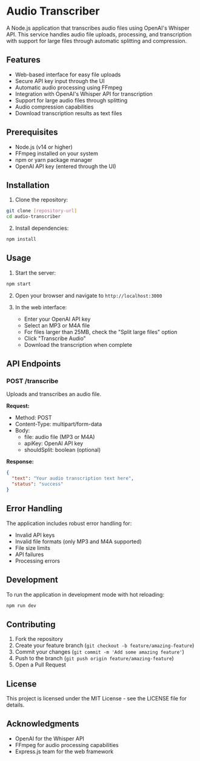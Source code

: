 # Audio Transcriber

A Node.js application that transcribes audio files using OpenAI's Whisper API. This service handles audio file uploads, processing, and transcription with support for large files through automatic splitting and compression.

## Features

- Web-based interface for easy file uploads
- Secure API key input through the UI
- Automatic audio processing using FFmpeg
- Integration with OpenAI's Whisper API for transcription
- Support for large audio files through splitting
- Audio compression capabilities
- Download transcription results as text files

## Prerequisites

- Node.js (v14 or higher)
- FFmpeg installed on your system
- npm or yarn package manager
- OpenAI API key (entered through the UI)

## Installation

1. Clone the repository:
```bash
git clone [repository-url]
cd audio-transcriber
```

2. Install dependencies:
```bash
npm install
```

## Usage

1. Start the server:
```bash
npm start
```

2. Open your browser and navigate to `http://localhost:3000`

3. In the web interface:
   - Enter your OpenAI API key
   - Select an MP3 or M4A file
   - For files larger than 25MB, check the "Split large files" option
   - Click "Transcribe Audio"
   - Download the transcription when complete

## API Endpoints

### POST /transcribe
Uploads and transcribes an audio file.

**Request:**
- Method: POST
- Content-Type: multipart/form-data
- Body: 
  - file: audio file (MP3 or M4A)
  - apiKey: OpenAI API key
  - shouldSplit: boolean (optional)

**Response:**
```json
{
  "text": "Your audio transcription text here",
  "status": "success"
}
```

## Error Handling

The application includes robust error handling for:
- Invalid API keys
- Invalid file formats (only MP3 and M4A supported)
- File size limits
- API failures
- Processing errors

## Development

To run the application in development mode with hot reloading:
```bash
npm run dev
```

## Contributing

1. Fork the repository
2. Create your feature branch (`git checkout -b feature/amazing-feature`)
3. Commit your changes (`git commit -m 'Add some amazing feature'`)
4. Push to the branch (`git push origin feature/amazing-feature`)
5. Open a Pull Request

## License

This project is licensed under the MIT License - see the LICENSE file for details.

## Acknowledgments

- OpenAI for the Whisper API
- FFmpeg for audio processing capabilities
- Express.js team for the web framework
